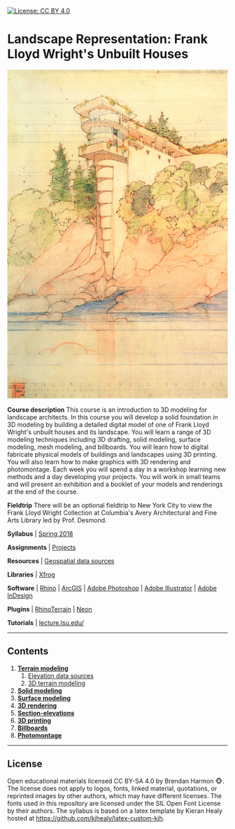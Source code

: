 [![License: CC BY 4.0](https://img.shields.io/badge/License-CC%20BY%204.0-lightgrey.svg)](https://creativecommons.org/licenses/by/4.0/)

# Landscape Representation: Frank Lloyd Wright's Unbuilt Houses

<p align="center"><img src="images/wright/morris.jpg" height="750"></p>

**Course description**
This course is an introduction to 3D modeling for landscape architects.
In this course you will develop a solid foundation in 3D modeling
by building a detailed digital model of one of
Frank Lloyd Wright's unbuilt houses and its landscape.
You will learn a range of 3D modeling techniques including
3D drafting, solid modeling, surface modeling,  mesh modeling, and billboards.
You will learn how to digital fabricate physical models
of buildings and landscapes using 3D printing.
You will also learn how to make graphics with
3D rendering and photomontage.
Each week you will spend a day in a workshop
learning new methods
and a day developing your projects.
You will work in small teams and
will present an exhibition and a booklet of your
models and renderings at the end of the course.

**Fieldtrip**
There will be an optional fieldtrip to New York City
to view the Frank Lloyd Wright Collection
at Columbia's Avery Architectural and Fine Arts Library
led by Prof. Desmond.

**Syllabus** | [Spring 2018](syllabus-2018.pdf)

**Assignments** | [Projects](projects.md)

**Resources** | [Geospatial data sources](data.md)

**Libraries** | [Xfrog](http://xfrog.com/)

**Software** |
[Rhino](https://www.rhino3d.com/) |
[ArcGIS](http://www.rhinoterrain.com/) |
[Adobe Photoshop](http://www.adobe.com/products/photoshop.html) |
[Adobe Illustrator](http://www.adobe.com/products/illustrator.html) |
[Adobe InDesign](http://www.adobe.com/products/indesign.html)

**Plugins** |
[RhinoTerrain](http://www.rhinoterrain.com/en/home.html) |
[Neon](http://v5.rhino3d.com/group/neon)

**Tutorials** |
[lecture.lsu.edu/](https://lecture.lsu.edu/)

---
## Contents

1. [**Terrain modeling**](terrain-modeling.md)
    1. [Elevation data sources](terrain-modeling.md#elevation-data-sources)
    2. [3D terrain modeling](terrain-modeling.md#3d-terrain-modeling)
2. [**Solid modeling**](solid-modeling.md)
3. [**Surface modeling**](surface-modeling.md)
4. [**3D rendering**](3d-rendering.md)
5. [**Section-elevations**](section-elevations.md)
6. [**3D printing**](3d-printing.md)
7. [**Billboards**](billboards.md)
8. [**Photomontage**](photomontage.md)
---


## License
Open educational materials licensed CC BY-SA 4.0 by Brendan Harmon :monkey_face:. The license does not apply to logos, fonts, linked material, quotations, or reprinted images by other authors, which may have different licenses. The fonts used in this repository are licensed under the SIL Open Font License by their authors. The syllabus is based on a latex template by Kieran Healy hosted at https://github.com/kjhealy/latex-custom-kjh.
